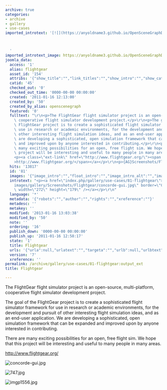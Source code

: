 ```yaml
---
archive: true
categories:
- archive
- gallery
- use-cases
imported_introtext: '[![](https://anyoldname3.github.io/OpenSceneGraphDotComBackup/OpenSceneGraph/www.openscenegraph.com/images/gallery/Screenshots/Flightgear/concorde-gui.jpg)](https://anyoldname3.github.io/OpenSceneGraphDotComBackup/OpenSceneGraph/www.openscenegraph.com/index.php/gallery/use-cases/81-flightgear.html)



  '
imported_introtext_image: https://anyoldname3.github.io/OpenSceneGraphDotComBackup/OpenSceneGraph/www.openscenegraph.com/images/gallery/Screenshots/Flightgear/concorde-gui.jpg
joomla_data:
  access: '1'
  alias: flightgear
  asset_id: '154'
  attribs: '{"show_title":"","link_titles":"","show_intro":"","show_category":"","link_category":"","show_parent_category":"","link_parent_category":"","show_author":"","link_author":"","show_create_date":"","show_modify_date":"","show_publish_date":"","show_item_navigation":"","show_icons":"","show_print_icon":"","show_email_icon":"","show_vote":"","show_hits":"","show_noauth":"","urls_position":"","alternative_readmore":"","article_layout":"","show_publishing_options":"","show_article_options":"","show_urls_images_backend":"","show_urls_images_frontend":""}'
  catid: '45'
  checked_out: '0'
  checked_out_time: '0000-00-00 00:00:00'
  created: '2011-01-16 12:13:00'
  created_by: '50'
  created_by_alias: openscenegraph
  featured: '0'
  fulltext: "\r\n<p>The FlightGear flight simulator project is an open-source, multi-platform,\
    \ cooperative flight simulator development project.</p>\r\n<p>The goal of the\
    \ FlightGear project is to create a sophisticated flight simulator framework for\
    \ use in research or academic environments, for the development and pursuit of\
    \ other interesting flight simulation ideas, and as an end-user application. We\
    \ are developing a sophisticated, open simulation framework that can be expanded\
    \ and improved upon by anyone interested in contributing.</p>\r\n<p>There are\
    \ many exciting possibilities for an open, free flight sim. We hope that this\
    \ project will be interesting and useful to many people in many areas.</p>\r\n\
    <p><a class=\"ext-link\" href=\"http://www.flightgear.org/\"><span class=\"icon\"\
    >http://www.flightgear.org/</span></a></p>\r\n<p>{AG}Screenshots/Flightgear/{/AG}</p>"
  hits: '13817'
  id: '81'
  images: '{"image_intro":"","float_intro":"","image_intro_alt":"","image_intro_caption":"","image_fulltext":"","float_fulltext":"","image_fulltext_alt":"","image_fulltext_caption":""}'
  introtext: "<p><a href=\"index.php/gallery/use-cases/81-flightgear\"><img src=\"\
    images/gallery/Screenshots/Flightgear/concorde-gui.jpg\" border=\"0\" alt=\"\"\
    \ width=\"272\" height=\"179\" /></a></p>\r\n"
  language: '*'
  metadata: '{"robots":"","author":"","rights":"","xreference":""}'
  metadesc: ''
  metakey: ''
  modified: '2013-01-16 13:03:38'
  modified_by: '50'
  note: ''
  ordering: '16'
  publish_down: '0000-00-00 00:00:00'
  publish_up: '2011-01-16 12:58:17'
  state: '1'
  title: Flightgear
  urls: '{"urla":null,"urlatext":"","targeta":"","urlb":null,"urlbtext":"","targetb":"","urlc":null,"urlctext":"","targetc":""}'
  version: '7'
  xreference: ''
permalink: /archive/gallery/use-cases/81-flightgear:output_ext
title: Flightgear

---
```

The FlightGear flight simulator project is an open-source, multi-platform, cooperative flight simulator development project.


The goal of the FlightGear project is to create a sophisticated flight simulator framework for use in research or academic environments, for the development and pursuit of other interesting flight simulation ideas, and as an end-user application. We are developing a sophisticated, open simulation framework that can be expanded and improved upon by anyone interested in contributing.


There are many exciting possibilities for an open, free flight sim. We hope that this project will be interesting and useful to many people in many areas.


<http://www.flightgear.org/>




![concorde-gui.jpg](https://anyoldname3.github.io/OpenSceneGraphDotComBackup/OpenSceneGraph/www.openscenegraph.com/images/gallery/Screenshots/Flightgear/concorde-gui.jpg)

![747.jpg](https://anyoldname3.github.io/OpenSceneGraphDotComBackup/OpenSceneGraph/www.openscenegraph.com/images/gallery/Screenshots/Flightgear/747.jpg)

![imgp1556.jpg](https://anyoldname3.github.io/OpenSceneGraphDotComBackup/OpenSceneGraph/www.openscenegraph.com/images/gallery/Screenshots/Flightgear/imgp1556.jpg)




